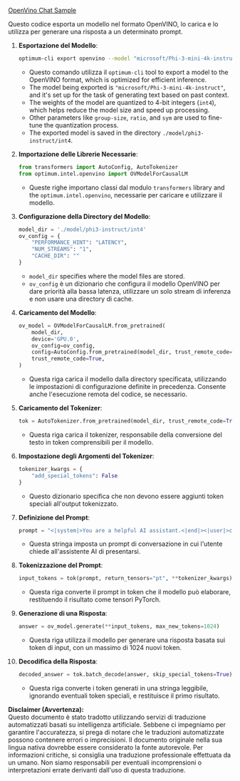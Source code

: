 [OpenVino Chat Sample](../../../../../../code/06.E2E/E2E_OpenVino_Chat_Phi3-instruct.ipynb)

Questo codice esporta un modello nel formato OpenVINO, lo carica e lo utilizza per generare una risposta a un determinato prompt.

1. **Esportazione del Modello**:
   ```bash
   optimum-cli export openvino --model "microsoft/Phi-3-mini-4k-instruct" --task text-generation-with-past --weight-format int4 --group-size 128 --ratio 0.6 --sym --trust-remote-code ./model/phi3-instruct/int4
   ```
   - Questo comando utilizza il `optimum-cli` tool to export a model to the OpenVINO format, which is optimized for efficient inference.
   - The model being exported is `"microsoft/Phi-3-mini-4k-instruct"`, and it's set up for the task of generating text based on past context.
   - The weights of the model are quantized to 4-bit integers (`int4`), which helps reduce the model size and speed up processing.
   - Other parameters like `group-size`, `ratio`, and `sym` are used to fine-tune the quantization process.
   - The exported model is saved in the directory `./model/phi3-instruct/int4`.

2. **Importazione delle Librerie Necessarie**:
   ```python
   from transformers import AutoConfig, AutoTokenizer
   from optimum.intel.openvino import OVModelForCausalLM
   ```
   - Queste righe importano classi dal modulo `transformers` library and the `optimum.intel.openvino`, necessarie per caricare e utilizzare il modello.

3. **Configurazione della Directory del Modello**:
   ```python
   model_dir = './model/phi3-instruct/int4'
   ov_config = {
       "PERFORMANCE_HINT": "LATENCY",
       "NUM_STREAMS": "1",
       "CACHE_DIR": ""
   }
   ```
   - `model_dir` specifies where the model files are stored.
   - `ov_config` è un dizionario che configura il modello OpenVINO per dare priorità alla bassa latenza, utilizzare un solo stream di inferenza e non usare una directory di cache.

4. **Caricamento del Modello**:
   ```python
   ov_model = OVModelForCausalLM.from_pretrained(
       model_dir,
       device='GPU.0',
       ov_config=ov_config,
       config=AutoConfig.from_pretrained(model_dir, trust_remote_code=True),
       trust_remote_code=True,
   )
   ```
   - Questa riga carica il modello dalla directory specificata, utilizzando le impostazioni di configurazione definite in precedenza. Consente anche l'esecuzione remota del codice, se necessario.

5. **Caricamento del Tokenizer**:
   ```python
   tok = AutoTokenizer.from_pretrained(model_dir, trust_remote_code=True)
   ```
   - Questa riga carica il tokenizer, responsabile della conversione del testo in token comprensibili per il modello.

6. **Impostazione degli Argomenti del Tokenizer**:
   ```python
   tokenizer_kwargs = {
       "add_special_tokens": False
   }
   ```
   - Questo dizionario specifica che non devono essere aggiunti token speciali all'output tokenizzato.

7. **Definizione del Prompt**:
   ```python
   prompt = "<|system|>You are a helpful AI assistant.<|end|><|user|>can you introduce yourself?<|end|><|assistant|>"
   ```
   - Questa stringa imposta un prompt di conversazione in cui l'utente chiede all'assistente AI di presentarsi.

8. **Tokenizzazione del Prompt**:
   ```python
   input_tokens = tok(prompt, return_tensors="pt", **tokenizer_kwargs)
   ```
   - Questa riga converte il prompt in token che il modello può elaborare, restituendo il risultato come tensori PyTorch.

9. **Generazione di una Risposta**:
   ```python
   answer = ov_model.generate(**input_tokens, max_new_tokens=1024)
   ```
   - Questa riga utilizza il modello per generare una risposta basata sui token di input, con un massimo di 1024 nuovi token.

10. **Decodifica della Risposta**:
    ```python
    decoded_answer = tok.batch_decode(answer, skip_special_tokens=True)[0]
    ```
    - Questa riga converte i token generati in una stringa leggibile, ignorando eventuali token speciali, e restituisce il primo risultato.

**Disclaimer (Avvertenza):**  
Questo documento è stato tradotto utilizzando servizi di traduzione automatizzati basati su intelligenza artificiale. Sebbene ci impegniamo per garantire l'accuratezza, si prega di notare che le traduzioni automatizzate possono contenere errori o imprecisioni. Il documento originale nella sua lingua nativa dovrebbe essere considerato la fonte autorevole. Per informazioni critiche, si consiglia una traduzione professionale effettuata da un umano. Non siamo responsabili per eventuali incomprensioni o interpretazioni errate derivanti dall'uso di questa traduzione.